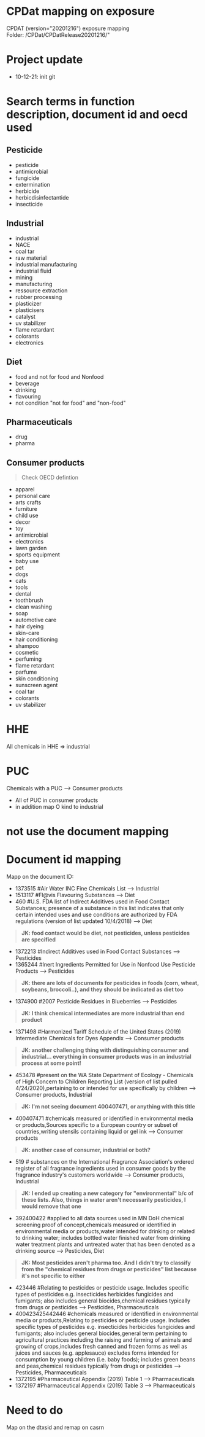 # CPDat mapping on exposure
CPDAT (version="20201216") exposure mapping <br>
Folder: /CPDat/CPDatRelease20201216/"

# Project update
- 10-12-21: init git

# Search terms in function description, document id and oecd used 

## Pesticide
- pesticide
- antimicrobial
- fungicide
- extermination
- herbicide
- herbicdisinfectantide
- insecticide

## Industrial
- industrial
- NACE
- coal tar
- raw material
- industrial manufacturing
- industrial fluid
- mining
- manufacturing
- ressource extraction
- rubber processing
- plasticizer
- plasticisers
- catalyst
- uv stabilizer
- flame retardant
- colorants
- electronics


## Diet
- food and not for food and Nonfood 
- beverage
- drinking
- flavouring
- not condition "not for food" and "non-food"

## Pharmaceuticals
- drug
- pharma
 

## Consumer products
> Check OECD defintion        
- apparel
- personal care
- arts crafts
- furniture
- child use
- decor
- toy
- antimicrobial
- electronics
- lawn garden
- sports equipment
- baby use
- pet
- dogs
- cats
- tools
- dental
- toothbrush
- clean washing
- soap
- automotive care
- hair dyeing
- skin-care
- hair conditioning
- shampoo
- cosmetic
- perfuming
- flame retardant 
- parfume
- skin conditioning
- sunscreen agent
- coal tar
- colorants
- uv stabilizer


# HHE
All chemicals in HHE => industrial

# PUC
Chemicals with a PUC --> Consumer products
- All of PUC in consumer products
- in addition map O kind to industrial

# not use the document mapping
# Document id mapping
Mapp on the document ID:
- 1373515 #Air Water INC Fine Chemicals List --> Industrial
- 1513117 #Fl@vis Flavouring Substances --> Diet
- 460 #U.S. FDA list of Indirect Additives used in Food Contact Substances; presence of a substance in this list indicates that only certain intended uses and use conditions are authorized by FDA regulations (version of list updated 10/4/2018) --> Diet
>**JK: food contact would be diet, not pesticides, unless pesticides are specified**
- 1372213 #Indirect Additives used in Food Contact Substances --> Pesticides    
- 1365244 #Inert Ingredients Permitted for Use in Nonfood Use Pesticide Products --> Pesticides
>**JK: there are lots of documents for pesticides in foods (corn, wheat, soybeans, broccoli..), and they should be indicated as diet too**
- 1374900 #2007 Pesticide Residues in Blueberries --> Pesticides
>**JK: I think chemical intermediates are more industrial than end product**
- 1371498 #Harmonized Tariff Schedule of the United States (2019) Intermediate Chemicals for Dyes Appendix --> Consumer products
>**JK: another challenging thing with distinguishing consumer and industrial... everything in consumer products was in an industrial process at some point!**
- 453478 #present on the WA State Department of Ecology - Chemicals of High Concern to Children Reporting List (version of list pulled 4/24/2020),pertaining to  or intended for use specifically by children --> Consumer products, Industrial
>**JK: I'm not seeing document 400407471, or anything with this title**
- 400407471 #chemicals measured or identified in environmental media or products,Sources specific to a European country or subset of countries,writing utensils containing liquid or gel ink --> Consumer products
>**JK: another case of consumer, industrial or both?**
- 519 # substances on the International Fragrance Association's ordered register of all fragrance ingredients used in consumer goods by the fragrance industry's customers worldwide --> Consumer products, Industrial
>**JK: I ended up creating a new category for "environmental" b/c of these lists. Also, things in water aren't necessarily pesticides, I would remove that one**
- 392400422 #applied to all data sources used in MN DoH chemical screening proof of concept,chemicals measured or identified in environmental media or products,water intended for drinking  or related to drinking water; includes bottled water  finished water from drinking water treatment plants  and untreated water that has been denoted as a drinking source --> Pesticides, Diet
>**JK: Most pesticides aren't pharma too. And I didn't try to classify from the "chemical residues from drugs or pesticides" list because it's not specific to either**
- 423446 #Relating to pesticides or pesticide usage. Includes specific types of pesticides  e.g. insecticides   herbicides  fungicides  and fumigants; also includes general biocides,chemical residues  typically from drugs or pesticides --> Pesticides, Pharmaceuticals
- 400423425442446 #chemicals measured or identified in environmental media or products,Relating to pesticides or pesticide usage. Includes specific types of pesticides  e.g. insecticides   herbicides  fungicides  and fumigants; also includes general biocides,general term pertaining to agricultural practices  including the raising and farming of animals and growing of crops,includes fresh  canned and frozen forms  as well as juices and sauces (e.g. applesauce)  excludes forms intended for consumption by young children (i.e. baby foods); includes green beans and peas,chemical residues  typically from drugs or pesticides --> Pesticides, Pharmaceuticals
- 1372195 #Pharmaceutical Appendix (2019) Table 1 --> Pharmaceuticals
- 1372197 #Pharmaceutical Appendix (2019) Table 3 --> Pharmaceuticals






# Need to do
Map on the dtxsid and remap on casrn
